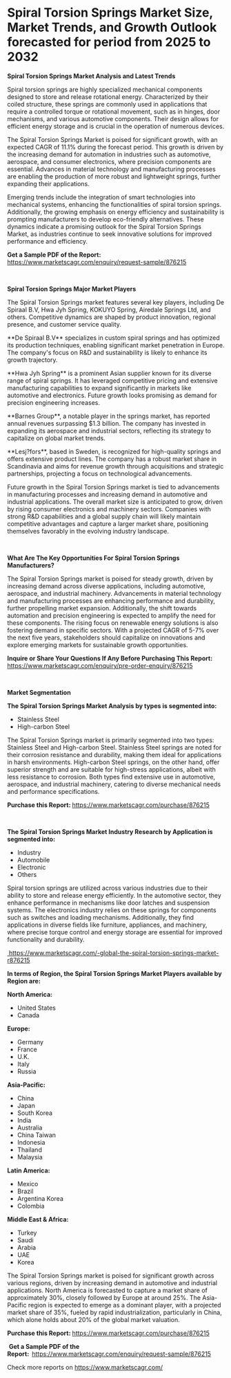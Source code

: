 <p><h1>Spiral Torsion Springs Market Size, Market Trends, and Growth Outlook forecasted for period from 2025 to 2032</h1></p><p><strong>Spiral Torsion Springs Market Analysis and Latest Trends</strong></p>
<p><p>Spiral torsion springs are highly specialized mechanical components designed to store and release rotational energy. Characterized by their coiled structure, these springs are commonly used in applications that require a controlled torque or rotational movement, such as in hinges, door mechanisms, and various automotive components. Their design allows for efficient energy storage and is crucial in the operation of numerous devices.</p><p>The Spiral Torsion Springs Market is poised for significant growth, with an expected CAGR of 11.1% during the forecast period. This growth is driven by the increasing demand for automation in industries such as automotive, aerospace, and consumer electronics, where precision components are essential. Advances in material technology and manufacturing processes are enabling the production of more robust and lightweight springs, further expanding their applications.</p><p>Emerging trends include the integration of smart technologies into mechanical systems, enhancing the functionalities of spiral torsion springs. Additionally, the growing emphasis on energy efficiency and sustainability is prompting manufacturers to develop eco-friendly alternatives. These dynamics indicate a promising outlook for the Spiral Torsion Springs Market, as industries continue to seek innovative solutions for improved performance and efficiency.</p></p>
<p><strong>Get a Sample PDF of the Report:&nbsp;</strong> <a href="https://www.marketscagr.com/enquiry/request-sample/876215?utm_campaign=3228&utm_medium=2&utm_source=Github&utm_content=ia&utm_term=21032025&utm_id=spiral-torsion-springs">https://www.marketscagr.com/enquiry/request-sample/876215</a></p>
<p>&nbsp;</p>
<p><strong>Spiral Torsion Springs Major Market Players</strong></p>
<p><p>The Spiral Torsion Springs market features several key players, including De Spiraal B.V, Hwa Jyh Spring, KOKUYO Spring, Airedale Springs Ltd, and others. Competitive dynamics are shaped by product innovation, regional presence, and customer service quality.</p><p>**De Spiraal B.V** specializes in custom spiral springs and has optimized its production techniques, enabling significant market penetration in Europe. The company's focus on R&D and sustainability is likely to enhance its growth trajectory.</p><p>**Hwa Jyh Spring** is a prominent Asian supplier known for its diverse range of spiral springs. It has leveraged competitive pricing and extensive manufacturing capabilities to expand significantly in markets like automotive and electronics. Future growth looks promising as demand for precision engineering increases.</p><p>**Barnes Group**, a notable player in the springs market, has reported annual revenues surpassing $1.3 billion. The company has invested in expanding its aerospace and industrial sectors, reflecting its strategy to capitalize on global market trends.</p><p>**Lesj?fors**, based in Sweden, is recognized for high-quality springs and offers extensive product lines. The company has a robust market share in Scandinavia and aims for revenue growth through acquisitions and strategic partnerships, projecting a focus on technological advancements.</p><p>Future growth in the Spiral Torsion Springs market is tied to advancements in manufacturing processes and increasing demand in automotive and industrial applications. The overall market size is anticipated to grow, driven by rising consumer electronics and machinery sectors. Companies with strong R&D capabilities and a global supply chain will likely maintain competitive advantages and capture a larger market share, positioning themselves favorably in the evolving industry landscape.</p></p>
<p>&nbsp;</p>
<p><strong>What Are The Key Opportunities For Spiral Torsion Springs Manufacturers?</strong></p>
<p><p>The Spiral Torsion Springs market is poised for steady growth, driven by increasing demand across diverse applications, including automotive, aerospace, and industrial machinery. Advancements in material technology and manufacturing processes are enhancing performance and durability, further propelling market expansion. Additionally, the shift towards automation and precision engineering is expected to amplify the need for these components. The rising focus on renewable energy solutions is also fostering demand in specific sectors. With a projected CAGR of 5-7% over the next five years, stakeholders should capitalize on innovations and explore emerging markets for sustainable growth opportunities.</p></p>
<p><strong>Inquire or Share Your Questions If Any Before Purchasing This Report:</strong> <a href="https://www.marketscagr.com/enquiry/pre-order-enquiry/876215?utm_campaign=3228&utm_medium=2&utm_source=Github&utm_content=ia&utm_term=21032025&utm_id=spiral-torsion-springs">https://www.marketscagr.com/enquiry/pre-order-enquiry/876215</a></p>
<p>&nbsp;</p>
<p><strong>Market Segmentation</strong></p>
<p><strong>The Spiral Torsion Springs Market Analysis by types is segmented into:</strong></p>
<p><ul><li>Stainless Steel</li><li>High-carbon Steel</li></ul></p>
<p><p>The Spiral Torsion Springs market is primarily segmented into two types: Stainless Steel and High-carbon Steel. Stainless Steel springs are noted for their corrosion resistance and durability, making them ideal for applications in harsh environments. High-carbon Steel springs, on the other hand, offer superior strength and are suitable for high-stress applications, albeit with less resistance to corrosion. Both types find extensive use in automotive, aerospace, and industrial machinery, catering to diverse mechanical needs and performance specifications.</p></p>
<p><strong>Purchase this Report:&nbsp;</strong><a href="https://www.marketscagr.com/purchase/876215?utm_campaign=3228&utm_medium=2&utm_source=Github&utm_content=ia&utm_term=21032025&utm_id=spiral-torsion-springs">https://www.marketscagr.com/purchase/876215</a></p>
<p>&nbsp;</p>
<p><strong>The Spiral Torsion Springs Market Industry Research by Application is segmented into:</strong></p>
<p><ul><li>Industry</li><li>Automobile</li><li>Electronic</li><li>Others</li></ul></p>
<p><p>Spiral torsion springs are utilized across various industries due to their ability to store and release energy efficiently. In the automotive sector, they enhance performance in mechanisms like door latches and suspension systems. The electronics industry relies on these springs for components such as switches and loading mechanisms. Additionally, they find applications in diverse fields like furniture, appliances, and machinery, where precise torque control and energy storage are essential for improved functionality and durability.</p></p>
<p><a href="https://www.marketscagr.com/-global-the-spiral-torsion-springs-market-r876215?utm_campaign=3228&utm_medium=2&utm_source=Github&utm_content=ia&utm_term=21032025&utm_id=spiral-torsion-springs">&nbsp;https://www.marketscagr.com/-global-the-spiral-torsion-springs-market-r876215</a></p>
<p><strong>In terms of Region, the Spiral Torsion Springs Market Players available by Region are:</strong></p>
<p>
    <p> <strong> North America: </strong>
        <ul>
            <li>United States</li>
            <li>Canada</li>
        </ul>
        </p> 
    <p> <strong> Europe: </strong>
        <ul>
            <li>Germany</li>
            <li>France</li>
            <li>U.K.</li>
            <li>Italy</li>
            <li>Russia</li>
        </ul>
        </p> 
    <p> <strong> Asia-Pacific: </strong>
        <ul>
            <li>China</li>
            <li>Japan</li>
            <li>South Korea</li>
            <li>India</li>
            <li>Australia</li>
            <li>China Taiwan</li>
            <li>Indonesia</li>
            <li>Thailand</li>
            <li>Malaysia</li>
        </ul>
        </p> 
    <p> <strong> Latin America: </strong>
        <ul>
            <li>Mexico</li>
            <li>Brazil</li>
            <li>Argentina Korea</li>
            <li>Colombia</li>
        </ul>
        </p> 
    <p> <strong> Middle East & Africa: </strong>
        <ul>
            <li>Turkey</li>
            <li>Saudi</li>
            <li>Arabia</li>
            <li>UAE</li>
            <li>Korea</li>
        </ul>
    </p>
    </p>
<p><p>The Spiral Torsion Springs market is poised for significant growth across various regions, driven by increasing demand in automotive and industrial applications. North America is forecasted to capture a market share of approximately 30%, closely followed by Europe at around 25%. The Asia-Pacific region is expected to emerge as a dominant player, with a projected market share of 35%, fueled by rapid industrialization, particularly in China, which alone holds about 20% of the global market valuation.</p></p>
<p><strong>Purchase this Report: </strong><a href="https://www.marketscagr.com/purchase/876215?utm_campaign=3228&utm_medium=2&utm_source=Github&utm_content=ia&utm_term=21032025&utm_id=spiral-torsion-springs">https://www.marketscagr.com/purchase/876215</a></p>
<p>&nbsp;<strong>Get a Sample PDF of the Report:&nbsp;&nbsp;</strong><a href="https://www.marketscagr.com/enquiry/request-sample/876215?utm_campaign=3228&utm_medium=2&utm_source=Github&utm_content=ia&utm_term=21032025&utm_id=spiral-torsion-springs">https://www.marketscagr.com/enquiry/request-sample/876215</a></p>
<p><strong></strong></p>
<p>Check more reports on <a href="https://www.marketscagr.com/?utm_campaign=3228&utm_medium=2&utm_source=Github&utm_content=ia&utm_term=21032025&utm_id=spiral-torsion-springs">https://www.marketscagr.com/</a></p>